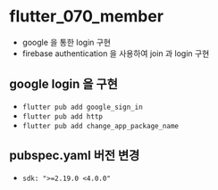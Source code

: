 # flutter_070_member

- google 을 통한 login 구현
- firebase authentication 을 사용하여 join 과 login 구현

## google login 을 구현

- `flutter pub add google_sign_in`
- `flutter pub add http`
- `flutter pub add change_app_package_name`

## pubspec.yaml 버전 변경

- `sdk: ">=2.19.0 <4.0.0"`
